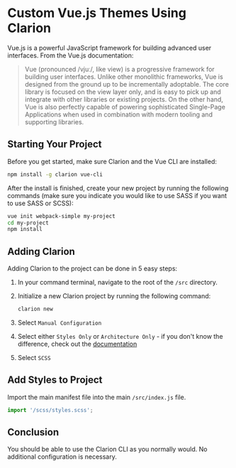 # Custom Vue.js Themes Using Clarion

Vue.js is a powerful JavaScript framework for building advanced user interfaces. From the Vue.js documentation:

> Vue (pronounced /vjuː/, like view) is a progressive framework for building user interfaces. Unlike other monolithic frameworks, Vue is designed from the ground up to be incrementally adoptable. The core library is focused on the view layer only, and is easy to pick up and integrate with other libraries or existing projects. On the other hand, Vue is also perfectly capable of powering sophisticated Single-Page Applications when used in combination with modern tooling and supporting libraries.

## Starting Your Project

Before you get started, make sure Clarion and the Vue CLI are installed:

```bash
npm install -g clarion vue-cli
```

After the install is finished, create your new project by running the following commands (make sure you indicate you would like to use SASS if you want to use SASS or SCSS):

```bash
vue init webpack-simple my-project
cd my-project
npm install
```

## Adding Clarion

Adding Clarion to the project can be done in 5 easy steps:

1. In your command terminal, navigate to the root of the `/src` directory.
2. Initialize a new Clarion project by running the following command:

   ```bash
   clarion new
   ```
3. Select `Manual Configuration`
4. Select either `Styles Only` or `Architecture Only` - if you don't know the difference, check out the [documentation](/cli/documentation/new.html#styles-only/)
5. Select `SCSS`

## Add Styles to Project

Import the main manifest file into the main `/src/index.js` file.

```js
import '/scss/styles.scss';
```

## Conclusion

You should be able to use the Clarion CLI as you normally would. No additional configuration is necessary.
